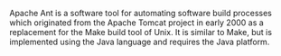 Apache Ant is a software tool for automating software build processes which originated from the Apache Tomcat project in early 2000 as a replacement for the Make build tool of Unix. It is similar to Make, but is implemented using the Java language and requires the Java platform.